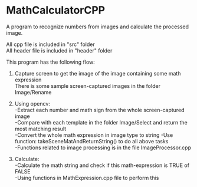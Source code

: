 # MathCalculatorCPP
A program to recognize numbers from images and calculate the processed image.

All cpp file is included in "src" folder   
All header file is included in "header" folder   
   
This program has the following flow:    
1. Capture screen to get the image of the image containing some math expression    
   There is some sample screen-captured images in the folder Image/Rename    
   
2. Using opencv:   
   -Extract each number and math sign from the whole screen-captured image   
   -Compare with each template in the folder Image/Select and return the most matching result   
   -Convert the whole math expression in image type to string 
   -Use function: takeSceneMatAndReturnString() to do all above tasks    
   -Functions related to image processing is in the file ImageProcessor.cpp   
   
3. Calculate:   
   -Calculate the math string and check if this math-expression is TRUE of FALSE   
   -Using functions in MathExpression.cpp file to perform this
   
